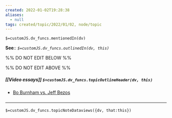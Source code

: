 ```yaml
---
created: 2022-01-02T19:28:38 
aliases:
  - null
tags: created/topic/2022/01/02, node/topic
---
```

`$=customJS.dv_funcs.mentionedIn(dv)`


**See**::
*`$=customJS.dv_funcs.outlinedIn(dv, this)`*

%% DO NOT EDIT BELOW %%

%% DO NOT EDIT ABOVE %%
##### [[Video essays]] `$=customJS.dv_funcs.topicOutlineHeader(dv, this)`

- [Bo Burnham vs. Jeff Bezos](https://www.youtube.com/watch?v=UvYcunuF3Eo)



### <hr class="dataviews"/>

`$=customJS.dv_funcs.topicNoteDataviews({dv, that:this})`
